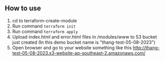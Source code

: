 ## How to use

1. cd to terraform-create-module
2. Run command `terraform init`
3. Run command `terraform apply`
4. Upload index.html and error.html files in /modules/www to S3 bucket just created (In this demo bucket name is "thang-test-05-08-2023")
5. Open browser and go to your website something like this http://thang-test-05-08-2023.s3-website-ap-southeast-2.amazonaws.com/
